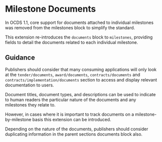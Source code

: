 # Milestone Documents

In OCDS 1.1, core support for documents attached to individual milestones was removed from the milestones block to simplify the standard.

This extension re-introduces the ```documents``` block to ```milestones```, providing fields to detail the documents related to each individual milestone.

## Guidance

Publishers should consider that many consuming applications will only look at the ```tender/documents```, ```award/documents```, ```contracts/documents``` and ```contracts/implementation/documents``` section to access and display relevant documentation to users. 

Document titles, document types, and descriptions can be used to indicate to human readers the particular nature of the documents and any milestones they relate to.

However, in cases where it is important to track documents on a milestone-by-milestone basis this extension can be introduced. 

Depending on the nature of the documents, publishers should consider duplicating information in the parent sections documents block also. 

